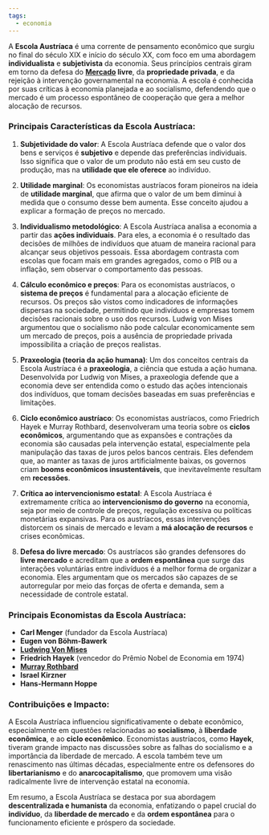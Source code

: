 ```yaml
---
tags:
  - economia
---
```

A **Escola Austríaca** é uma corrente de pensamento econômico que surgiu no final do século XIX e início do século XX, com foco em uma abordagem **individualista** e **subjetivista** da economia. Seus princípios centrais giram em torno da defesa do **[Mercado](Mercado.md) livre**, da **propriedade privada**, e da rejeição à intervenção governamental na economia. A escola é conhecida por suas críticas à economia planejada e ao socialismo, defendendo que o mercado é um processo espontâneo de cooperação que gera a melhor alocação de recursos.

### Principais Características da Escola Austríaca:

1. **Subjetividade do valor**: A Escola Austríaca defende que o valor dos bens e serviços é **subjetivo** e depende das preferências individuais. Isso significa que o valor de um produto não está em seu custo de produção, mas na **utilidade que ele oferece** ao indivíduo.

2. **Utilidade marginal**: Os economistas austríacos foram pioneiros na ideia de **utilidade marginal**, que afirma que o valor de um bem diminui à medida que o consumo desse bem aumenta. Esse conceito ajudou a explicar a formação de preços no mercado.

3. **Individualismo metodológico**: A Escola Austríaca analisa a economia a partir das **ações individuais**. Para eles, a economia é o resultado das decisões de milhões de indivíduos que atuam de maneira racional para alcançar seus objetivos pessoais. Essa abordagem contrasta com escolas que focam mais em grandes agregados, como o PIB ou a inflação, sem observar o comportamento das pessoas.

4. **Cálculo econômico e preços**: Para os economistas austríacos, o **sistema de preços** é fundamental para a alocação eficiente de recursos. Os preços são vistos como indicadores de informações dispersas na sociedade, permitindo que indivíduos e empresas tomem decisões racionais sobre o uso dos recursos. Ludwig von Mises argumentou que o socialismo não pode calcular economicamente sem um mercado de preços, pois a ausência de propriedade privada impossibilita a criação de preços realistas.

5. **Praxeologia (teoria da ação humana)**: Um dos conceitos centrais da Escola Austríaca é a **praxeologia**, a ciência que estuda a ação humana. Desenvolvida por Ludwig von Mises, a praxeologia defende que a economia deve ser entendida como o estudo das ações intencionais dos indivíduos, que tomam decisões baseadas em suas preferências e limitações.

6. **Ciclo econômico austríaco**: Os economistas austríacos, como Friedrich Hayek e Murray Rothbard, desenvolveram uma teoria sobre os **ciclos econômicos**, argumentando que as expansões e contrações da economia são causadas pela intervenção estatal, especialmente pela manipulação das taxas de juros pelos bancos centrais. Eles defendem que, ao manter as taxas de juros artificialmente baixas, os governos criam **booms econômicos insustentáveis**, que inevitavelmente resultam em **recessões**.

7. **Crítica ao intervencionismo estatal**: A Escola Austríaca é extremamente crítica ao **intervencionismo do governo** na economia, seja por meio de controle de preços, regulação excessiva ou políticas monetárias expansivas. Para os austríacos, essas intervenções distorcem os sinais de mercado e levam a **má alocação de recursos** e crises econômicas.

8. **Defesa do livre mercado**: Os austríacos são grandes defensores do **livre mercado** e acreditam que a **ordem espontânea** que surge das interações voluntárias entre indivíduos é a melhor forma de organizar a economia. Eles argumentam que os mercados são capazes de se autorregular por meio das forças de oferta e demanda, sem a necessidade de controle estatal.

### Principais Economistas da Escola Austríaca:

- **Carl Menger** (fundador da Escola Austríaca)
- **Eugen von Böhm-Bawerk**
- **[Ludwing Von Mises](Ludwing%20Von%20Mises.md)**
- **Friedrich Hayek** (vencedor do Prêmio Nobel de Economia em 1974)
- **[Murray Rothbard](Murray%20Rothbard.md)**
- **Israel Kirzner**
- **Hans-Hermann Hoppe**

### Contribuições e Impacto:

A Escola Austríaca influenciou significativamente o debate econômico, especialmente em questões relacionadas ao **socialismo**, à **liberdade econômica**, e ao **ciclo econômico**. Economistas austríacos, como **Hayek**, tiveram grande impacto nas discussões sobre as falhas do socialismo e a importância da liberdade de mercado. A escola também teve um renascimento nas últimas décadas, especialmente entre os defensores do **libertarianismo** e do **anarcocapitalismo**, que promovem uma visão radicalmente livre de intervenção estatal na economia.

Em resumo, a Escola Austríaca se destaca por sua abordagem **descentralizada e humanista** da economia, enfatizando o papel crucial do **indivíduo**, da **liberdade de mercado** e da **ordem espontânea** para o funcionamento eficiente e próspero da sociedade.